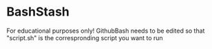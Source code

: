 # BashStash

For educational purposes only! GithubBash needs to be edited so that "script.sh" is the correspronding script you want to run
